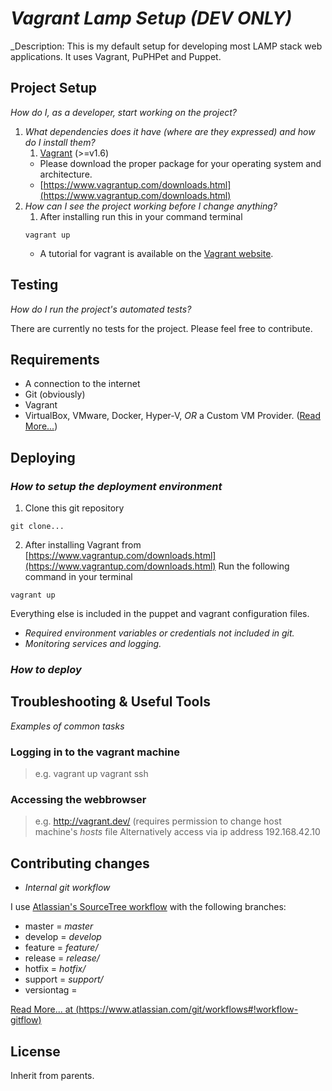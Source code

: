 # _Vagrant Lamp Setup (DEV ONLY)_

_Description: This is my default setup for developing most LAMP stack web applications.  It uses Vagrant, PuPHPet and Puppet.

## Project Setup

_How do I, as a developer, start working on the project?_ 

1. _What dependencies does it have (where are they expressed) and how do I install them?_
	1. [Vagrant](https://www.vagrantup.com/) (>=v1.6)
	- Please download the proper package for your operating system and architecture.
	- [https://www.vagrantup.com/downloads.html](https://www.vagrantup.com/downloads.html) 
2. _How can I see the project working before I change anything?_
	1. After installing run this in your command terminal
	```shell
	vagrant up
	```
	- A tutorial for vagrant is available on the [Vagrant website](https://vagrantup.com/).

## Testing

_How do I run the project's automated tests?_

There are currently no tests for the project.  Please feel free to contribute.

## Requirements

- A connection to the internet
- Git (obviously)
- Vagrant
- VirtualBox, VMware, Docker, Hyper-V, _OR_ a Custom VM Provider. ([Read More...](https://docs.vagrantup.com/v2/providers/index.html))

## Deploying

### _How to setup the deployment environment_

1. Clone this git repository
```shell
git clone...
```
2. After installing Vagrant from [https://www.vagrantup.com/downloads.html](https://www.vagrantup.com/downloads.html) Run the following command in your terminal
```shell
vagrant up
```
Everything else is included in the puppet and vagrant configuration files.

- _Required environment variables or credentials not included in git._
- _Monitoring services and logging._

### _How to deploy_

## Troubleshooting & Useful Tools

_Examples of common tasks_

### Logging in to the vagrant machine
> e.g.
> vagrant up
> vagrant ssh

### Accessing the webbrowser
> e.g.
> http://vagrant.dev/	(requires permission to change host machine's _hosts_ file
> Alternatively access via ip address
> 192.168.42.10

## Contributing changes

- _Internal git workflow_

I use [Atlassian's SourceTree workflow](https://www.atlassian.com/git/workflows#!workflow-gitflow) with the following branches:

- master = _master_
- develop = _develop_
- feature = _feature/_
- release = _release/_
- hotfix = _hotfix/_
- support = _support/_
- versiontag = 

[Read More... at (https://www.atlassian.com/git/workflows#!workflow-gitflow)](https://www.atlassian.com/git/workflows#!workflow-gitflow)

## License

Inherit from parents.

